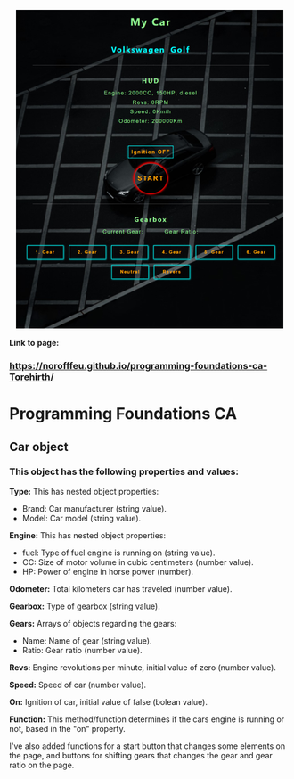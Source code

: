 <p align="center">
<img src="./images/Screenshot_programming-foundations_page.png" alt="webpage screenshot">
</p>

**Link** **to** **page:**

### https://norofffeu.github.io/programming-foundations-ca-Torehirth/

# Programming Foundations CA

## Car object

### This object has the following properties and values:

**Type:** This has nested object properties:

- Brand: Car manufacturer (string value).
- Model: Car model (string value).

**Engine:** This has nested object properties:

- fuel: Type of fuel engine is running on (string value).
- CC: Size of motor volume in cubic centimeters (number value).
- HP: Power of engine in horse power (number).

**Odometer:** Total kilometers car has traveled (number value).

**Gearbox:** Type of gearbox (string value).

**Gears:** Arrays of objects regarding the gears:

- Name: Name of gear (string value).
- Ratio: Gear ratio (number value).

**Revs:** Engine revolutions per minute, initial value of zero (number value).

**Speed:** Speed of car (number value).

**On:** Ignition of car, initial value of false (bolean value).

**Function:** This method/function determines if the cars engine is running or not, based in the "on" property.

I've also added functions for a start button that changes some elements on the page, and buttons for shifting gears that changes the gear and gear ratio on the page.
